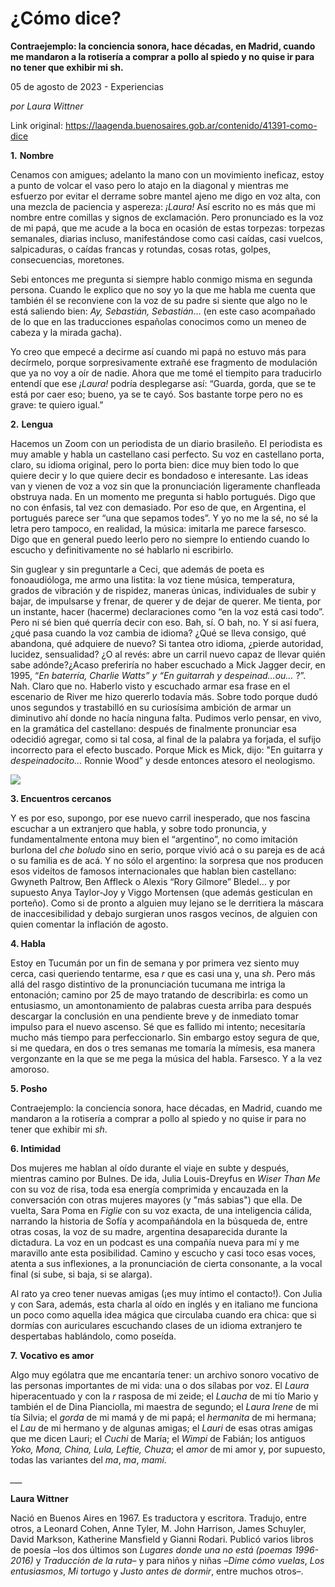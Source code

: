 # ¿Cómo dice?

**Contraejemplo: la conciencia sonora, hace décadas, en Madrid, cuando me mandaron a la rotisería a comprar a pollo al spiedo y no quise ir para no tener que exhibir mi sh.**

05 de agosto de 2023 - Experiencias

_por Laura Wittner_

Link original: https://laagenda.buenosaires.gob.ar/contenido/41391-como-dice



**1.** **Nombre**




Cenamos con amigues; adelanto la mano con un movimiento ineficaz, estoy a punto de volcar el vaso pero lo atajo en la diagonal y mientras me esfuerzo por evitar el derrame sobre mantel ajeno me digo en voz alta, con una mezcla de paciencia y aspereza: *¡Laura!* Así escrito no es más que mi nombre entre comillas y signos de exclamación. Pero pronunciado es la voz de mi papá, que me acude a la boca en ocasión de estas torpezas: torpezas semanales, diarias incluso, manifestándose como casi caídas, casi vuelcos, salpicaduras, o caídas francas y rotundas, cosas rotas, golpes, consecuencias, moretones.




Sebi entonces me pregunta si siempre hablo conmigo misma en segunda persona. Cuando le explico que no soy yo la que me habla me cuenta que también él se reconviene con la voz de su padre si siente que algo no le está saliendo bien: *Ay, Sebastián, Sebastián*… (en este caso acompañado de lo que en las traducciones españolas conocimos como un meneo de cabeza y la mirada gacha).




Yo creo que empecé a decirme así cuando mi papá no estuvo más para decírmelo, porque sorpresivamente extrañé ese fragmento de modulación que ya no voy a oír de nadie. Ahora que me tomé el tiempito para traducirlo entendí que ese *¡Laura!* podría desplegarse así: “Guarda, gorda, que se te está por caer eso; bueno, ya se te cayó. Sos bastante torpe pero no es grave: te quiero igual.”




**2.** **Lengua**




Hacemos un Zoom con un periodista de un diario brasileño. El periodista es muy amable y habla un castellano casi perfecto. Su voz en castellano porta, claro, su idioma original, pero lo porta bien: dice muy bien todo lo que quiere decir y lo que quiere decir es bondadoso e interesante. Las ideas van y vienen de voz a voz sin que la pronunciación ligeramente chanfleada obstruya nada. En un momento me pregunta si hablo portugués. Digo que no con énfasis, tal vez con demasiado. Por eso de que, en Argentina, el portugués parece ser “una que sepamos todes”. Y yo no me la sé, no sé la letra pero tampoco, en realidad, la música: imitarla me parece farsesco. Digo que en general puedo leerlo pero no siempre lo entiendo cuando lo escucho y definitivamente no sé hablarlo ni escribirlo.




Sin guglear y sin preguntarle a Ceci, que además de poeta es fonoaudióloga, me armo una listita: la voz tiene música, temperatura, grados de vibración y de rispidez, maneras únicas, individuales de subir y bajar, de impulsarse y frenar, de querer y de dejar de querer. Me tienta, por un instante, hacer (hacerme) declaraciones como “en la voz está casi todo”. Pero ni sé bien qué querría decir con eso. Bah, sí. O bah, no. Y si así fuera, ¿qué pasa cuando la voz cambia de idioma? ¿Qué se lleva consigo, qué abandona, qué adquiere de nuevo? Si tantea otro idioma, ¿pierde autoridad, lucidez, sensualidad? ¿O al revés: abre un carril nuevo capaz de llevar quién sabe adónde?¿Acaso preferiría no haber escuchado a Mick Jagger decir, en 1995, “*En baterría, Charlie Watts” y “En guitarrah y despeinad…ou…* ?”. Nah. Claro que no. Haberlo visto y escuchado armar esa frase en el escenario de River me hizo quererlo todavía más. Sobre todo porque dudó unos segundos y trastabilló en su curiosísima ambición de armar un diminutivo ahí donde no hacía ninguna falta. Pudimos verlo pensar, en vivo, en la gramática del castellano: después de finalmente pronunciar esa odecidió agregar, como si tal cosa, al final de la palabra ya forjada, el sufijo incorrecto para el efecto buscado. Porque Mick es Mick, dijo: "En guitarra y *despeinadocito…* Ronnie Wood” y desde entonces atesoro el neologismo.




![](https://cdn.feater.me/files/images/2566029/40e01f7e-5a99-4e76-b0f9-675901f7a2a1.jpg)




**3. Encuentros cercanos**




Y es por eso, supongo, por ese nuevo carril inesperado, que nos fascina escuchar a un extranjero que habla, y sobre todo pronuncia, y fundamentalmente entona muy bien el “argentino”, no como imitación burlona del *che boludo* sino en serio, porque vivió acá o su pareja es de acá o su familia es de acá. Y no sólo el argentino: la sorpresa que nos producen esos videítos de famosos internacionales que hablan bien castellano: Gwyneth Paltrow, Ben Affleck o Alexis “Rory Gilmore” Bledel… y por supuesto Anya Taylor-Joy y Viggo Mortensen (que además gesticulan en porteño). Como si de pronto a alguien muy lejano se le derritiera la máscara de inaccesibilidad y debajo surgieran unos rasgos vecinos, de alguien con quien comentar la inflación de agosto.




**4. Habla**




Estoy en Tucumán por un fin de semana y por primera vez siento muy cerca, casi queriendo tentarme, esa *r* que es casi una y, una *sh*. Pero más allá del rasgo distintivo de la pronunciación tucumana me intriga la entonación; camino por 25 de mayo tratando de describirla: es como un entusiasmo, un amontonamiento de palabras cuesta arriba para después descargar la conclusión en una pendiente breve y de inmediato tomar impulso para el nuevo ascenso. Sé que es fallido mi intento; necesitaría mucho más tiempo para perfeccionarlo. Sin embargo estoy segura de que, si me quedara, en dos o tres semanas me tomaría la mímesis, esa manera vergonzante en la que se me pega la música del habla. Farsesco. Y a la vez amoroso.




**5. Posho**




Contraejemplo: la conciencia sonora, hace décadas, en Madrid, cuando me mandaron a la rotisería a comprar a pollo al spiedo y no quise ir para no tener que exhibir mi *sh*.




**6. Intimidad**




Dos mujeres me hablan al oído durante el viaje en subte y después, mientras camino por Bulnes. De ida, Julia Louis-Dreyfus en *Wiser Than Me* con su voz de risa, toda esa energía comprimida y encauzada en la conversación con otras mujeres mayores (y "más sabias") que ella. De vuelta, Sara Poma en *Figlie* con su voz exacta, de una inteligencia cálida, narrando la historia de Sofía y acompañándola en la búsqueda de, entre otras cosas, la voz de su madre, argentina desaparecida durante la dictadura. La voz en un podcast es una compañía nueva para mí y me maravillo ante esta posibilidad. Camino y escucho y casi toco esas voces, atenta a sus inflexiones, a la pronunciación de cierta consonante, a la vocal final (si sube, si baja, si se alarga).




Al rato ya creo tener nuevas amigas (¡es muy íntimo el contacto!). Con Julia y con Sara, además, esta charla al oído en inglés y en italiano me funciona un poco como aquella idea mágica que circulaba cuando era chica: que si dormías con auriculares escuchando clases de un idioma extranjero te despertabas hablándolo, como poseída.




**7.** **Vocativo es amor**




Algo muy ególatra que me encantaría tener: un archivo sonoro vocativo de las personas importantes de mi vida: una o dos sílabas por voz. El *Laura* hiperacentuado y con la *r* rasposa de mi zeide; el *Laucha* de mi tío Mario y también el de Dina Pianciolla, mi maestra de segundo; el *Laura Irene* de mi tía Silvia; el *gorda* de mi mamá y de mi papá; el *hermanita* de mi hermana; el *Lau* de mi hermano y de algunas amigas; el *Lauri* de esas otras amigas que me dicen Lauri; el *Cuchi* de María; el *Wimpi* de Fabián; los antiguos *Yoko, Mona, China, Lula, Leftie, Chuza*; el *amor* de mi amor y, por supuesto, todas las variantes del *ma*, *ma*, *mami.*




*\_\_\_*




**Laura Wittner**




Nació en Buenos Aires en 1967. Es traductora y escritora. Tradujo, entre otros, a Leonard Cohen, Anne Tyler, M. John Harrison, James Schuyler, David Markson, Katherine Mansfield y Gianni Rodari. Publicó varios libros de poesía –los dos últimos son *Lugares donde una no está (poemas 1996-2016)* y *Traducción de la ruta*– y para niños y niñas –*Dime cómo vuelas*, *Los entusiasmos*, *Mi tortugo* y *Justo antes de dormir*, entre muchos otros–.



